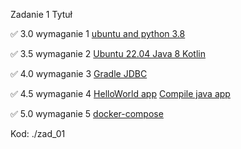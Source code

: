Zadanie 1 Tytuł

✅ 3.0 wymaganie 1 [ubuntu and python 3.8](#https://github.com/tropat/ebiznes/commit/c0780d384166e84f73d62b70ee323a709a3b125b)

✅ 3.5 wymaganie 2 [Ubuntu 22.04 Java 8 Kotlin](#https://github.com/tropat/ebiznes/commit/a04517af70397b2874f142bb2c3e8783269d29bf)

✅ 4.0 wymaganie 3 [Gradle JDBC](#https://github.com/tropat/ebiznes/commit/399a70fe45468f0432de620d1ed1f99f9326ee22)

✅ 4.5 wymaganie 4 [HelloWorld app](#https://github.com/tropat/ebiznes/commit/25e87ea5ac803cadf2833dfcc36e5ab742d51e29) [Compile java app ](#https://github.com/tropat/ebiznes/commit/36159123df4e02c9229aa8ac4d4e9f9be45bea1c)

✅ 5.0 wymaganie 5 [docker-compose](#https://github.com/tropat/ebiznes/commit/4c000ee966b450528d6e3b07571b8dde0dd45054)

Kod: ./zad_01